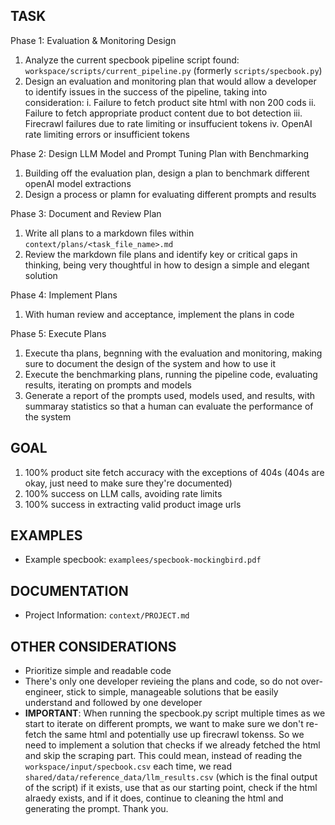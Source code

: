 ## TASK

Phase 1: Evaluation & Monitoring Design

1. Analyze the current specbook pipeline script found: `workspace/scripts/current_pipeline.py` (formerly `scripts/specbook.py`)
2. Design an evaluation and monitoring plan that would allow a developer to identify issues in the success of the pipeline, taking into consideration:
    i. Failure to fetch product site html with non 200 cods
    ii. Failure to fetch appropriate product content due to bot detection
    iii. Firecrawl failures due to rate limiting or insuffucient tokens
    iv. OpenAI rate limiting errors or insufficient tokens

Phase 2: Design LLM Model and Prompt Tuning Plan with Benchmarking

1. Building off the evaluation plan, design a plan to benchmark different openAI model extractions
2. Design a process or plamn for evaluating different prompts and results


Phase 3: Document and Review Plan

1. Write all plans to a markdown files within `context/plans/<task_file_name>.md`
2. Review the markdown file plans and identify key or critical gaps in thinking, being very thoughtful in how to design a simple and elegant solution

Phase 4: Implement Plans

1. With human review and acceptance, implement the plans in code 

Phase 5: Execute Plans

1. Execute tha plans, begnning with the evaluation and monitoring, making sure to document the design of the system and how to use it
2. Execute the benchmarking plans, running the pipeline code, evaluating results, iterating on prompts and models
3. Generate a report of the prompts used, models used, and results, with summaray statistics so that a human can evaluate the performance of the system
  

## GOAL

1. 100% product site fetch accuracy with the exceptions of 404s (404s are okay, just need to make sure they're documented)
2. 100% success on LLM calls, avoiding rate limits
3. 100% success in extracting valid product image urls


## EXAMPLES

- Example specbook: `examplees/specbook-mockingbird.pdf`

## DOCUMENTATION

- Project Information: `context/PROJECT.md`

## OTHER CONSIDERATIONS

- Prioritize simple and readable code
- There's only one developer revieing the plans and code, so do not over-engineer, stick to simple, manageable solutions that be easily understand and followed by one developer
- **IMPORTANT**: When running the specbook.py script multiple times as we start to iterate on different prompts, we want to make sure we don't re-fetch the same html and potentially use up firecrawl tokenss. So we need to implement a solution that checks if we already fetched the html and skip the scraping part. This could mean, instead of reading the `workspace/input/specbook.csv` each time, we read `shared/data/reference_data/llm_results.csv` (which is the final output of the script) if it exists, use that as our starting point, check if the html alraedy exists, and if it does, continue to cleaning the html and generating the prompt. Thank you.


  
